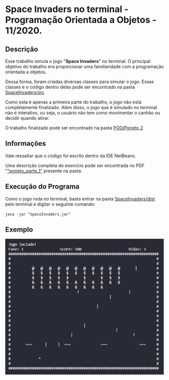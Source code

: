 # Space Invaders no terminal - Programação Orientada a Objetos - 11/2020.

## Descrição
 
Esse trabalho simula o jogo "**Space Invaders**" no terminal. O principal objetivo do trabalho era proporcionar uma familiaridade com a programação orientada a objetos. 

Dessa forma, foram criadas diversas classes para simular o jogo. Essas classes e o código dentro delas pode ser encontrado na pasta [SpaceInvaders/src](https://github.com/mmussatto/EngComp/tree/master/POO/Projeto%201/SpaceInvaders/src/spaceinvaders)

Como esta é apenas a primeira parte do trabalho, o jogo não está completamente finalizado. Além disso, o jogo que é simulado no terminal não é interativo, ou seja, o usuário não tem como movimentar o canhão ou decidir quando atirar. 

O trabalho finalizado pode ser encontrado na pasta [POO/Porjeto 2](https://github.com/mmussatto/EngComp/tree/master/POO/Projeto%202)

## Informações

Vale ressaltar que o código foi escrito dentro da IDE NetBeans. 

Uma descrição completa do exercício pode ser encontrada no PDF "["projeto_parte_1"](https://github.com/mmussatto/EngComp/blob/master/POO/Projeto%201/projeto_parte1.pdf) presente na pasta.

## Execução do Programa

Como o jogo roda no terminal, basta entrar na pasta [SpaceInvaders/dist](https://github.com/mmussatto/EngComp/tree/master/POO/Projeto%201/SpaceInvaders/dist) pelo terminal e digitar o seguinte comando:

`java -jar "SpaceInvaders.jar"`


## Exemplo

![Exemplo do jogo rodando](https://github.com/mmussatto/EngComp/blob/master/POO/Projeto%201/Img/Example.png)